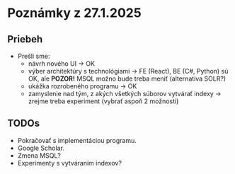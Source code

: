 # Poznámky z 27.1.2025

## Priebeh

- Prešli sme:
    - návrh nového UI -> OK
    - výber architektúry s technológiami -> FE (React), BE (C#, Python) sú OK, ale **POZOR!** MSQL možno bude treba meniť (alternatíva SOLR?)
    - ukážka rozrobeného programu -> OK
    - zamyslenie nad tým, z akých všetkých súborov vytvárať indexy -> zrejme treba experiment (vybrať aspoň 2 možnosti)

## TODOs

- Pokračovať s implementáciou programu.
- Google Scholar. 
- Zmena MSQL?
- Experimenty s vytváraním indexov?
